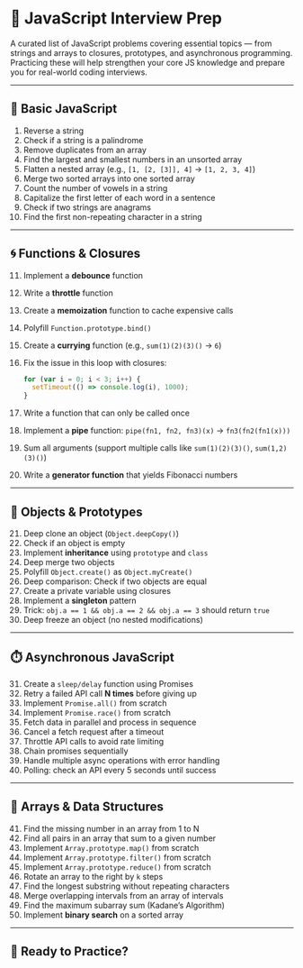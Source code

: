 # 🧠 JavaScript Interview Prep

A curated list of JavaScript problems covering essential topics — from strings and arrays to closures, prototypes, and asynchronous programming. Practicing these will help strengthen your core JS knowledge and prepare you for real-world coding interviews.

---

## 📘 Basic JavaScript

1. Reverse a string
2. Check if a string is a palindrome
3. Remove duplicates from an array
4. Find the largest and smallest numbers in an unsorted array
5. Flatten a nested array (e.g., `[1, [2, [3]], 4]` → `[1, 2, 3, 4]`)
6. Merge two sorted arrays into one sorted array
7. Count the number of vowels in a string
8. Capitalize the first letter of each word in a sentence
9. Check if two strings are anagrams
10. Find the first non-repeating character in a string

---

## 🌀 Functions & Closures

11. Implement a **debounce** function
12. Write a **throttle** function
13. Create a **memoization** function to cache expensive calls
14. Polyfill `Function.prototype.bind()`
15. Create a **currying** function (e.g., `sum(1)(2)(3)()` → `6`)
16. Fix the issue in this loop with closures:

    ```js
    for (var i = 0; i < 3; i++) {
      setTimeout(() => console.log(i), 1000);
    }
    ```
17. Write a function that can only be called once
18. Implement a **pipe** function: `pipe(fn1, fn2, fn3)(x)` → `fn3(fn2(fn1(x)))`
19. Sum all arguments (support multiple calls like `sum(1)(2)(3)()`, `sum(1,2)(3)()`)
20. Write a **generator function** that yields Fibonacci numbers

---

## 🧱 Objects & Prototypes

21. Deep clone an object (`Object.deepCopy()`)
22. Check if an object is empty
23. Implement **inheritance** using `prototype` and `class`
24. Deep merge two objects
25. Polyfill `Object.create()` as `Object.myCreate()`
26. Deep comparison: Check if two objects are equal
27. Create a private variable using closures
28. Implement a **singleton** pattern
29. Trick: `obj.a == 1 && obj.a == 2 && obj.a == 3` should return `true`
30. Deep freeze an object (no nested modifications)

---

## ⏱️ Asynchronous JavaScript

31. Create a `sleep/delay` function using Promises
32. Retry a failed API call **N times** before giving up
33. Implement `Promise.all()` from scratch
34. Implement `Promise.race()` from scratch
35. Fetch data in parallel and process in sequence
36. Cancel a fetch request after a timeout
37. Throttle API calls to avoid rate limiting
38. Chain promises sequentially
39. Handle multiple async operations with error handling
40. Polling: check an API every 5 seconds until success

---

## 🧮 Arrays & Data Structures

41. Find the missing number in an array from 1 to N
42. Find all pairs in an array that sum to a given number
43. Implement `Array.prototype.map()` from scratch
44. Implement `Array.prototype.filter()` from scratch
45. Implement `Array.prototype.reduce()` from scratch
46. Rotate an array to the right by `k` steps
47. Find the longest substring without repeating characters
48. Merge overlapping intervals from an array of intervals
49. Find the maximum subarray sum (Kadane’s Algorithm)
50. Implement **binary search** on a sorted array

---

## 🚀 Ready to Practice?
